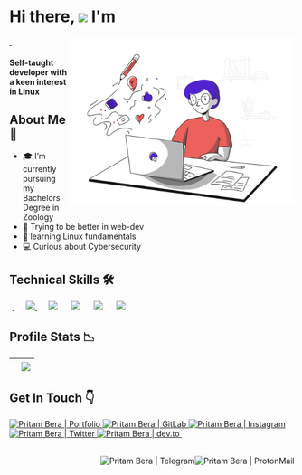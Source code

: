 <!-- Intro Scetion -->
<h1> Hi there, <img src="https://media.giphy.com/media/hvRJCLFzcasrR4ia7z/giphy.gif" width="40px"> I'm </h2>
<p>
<a href="https://github.com/pritambera2000" target="_blank" >
<img height="45px" src="https://img.shields.io/badge/-P%20R%20I%20T%20A%20M-blue?style=for-the-badge" alt=""  >
<img height="45px"  src="https://img.shields.io/badge/-B%20E%20R%20A-pink?style=for-the-badge" alt="">
</a>
<img align="right" width="400" src="./assets/blogging.svg" />
<h4> Self-taught developer with a keen interest in Linux</h4>
<!-- <img align = "right" width="400" src="./assets/web development.svg" /> -->
</p>

<!-- About Me Section -->
<p align="left" >

<h2>About Me 🚀</h2>

- 🎓 I’m currently pursuing my Bachelors Degree in Zoology
- 🌱 Trying to be better in web-dev
- 🐧 learning Linux fundamentals
- 💻 Curious about Cybersecurity
</p>
<!-- Skills Section -->
<h2>Technical Skills 🛠</h2>
<p>
<a href="https://developer.mozilla.org/en-US/docs/Web/JavaScript" target="_blank">
    <img width="33px"style="margin-left: 5px;" src="https://upload.wikimedia.org/wikipedia/commons/6/6a/JavaScript-logo.png" alt="">
</a>
<a href="https://sass-lang.com/guide" target="_blank">
    <img width="33px" style="margin-left: 20px;" src="https://cdn.jsdelivr.net/gh/devicons/devicon/icons/sass/sass-original.svg" />
</a>
<img width="33px" style="margin-left: 20px;" src="https://cdn.jsdelivr.net/gh/devicons/devicon/icons/git/git-original.svg" />

 <img width="33px" style="margin-left: 20px;"  src="https://cdn.jsdelivr.net/gh/devicons/devicon/icons/linux/linux-original.svg" />

  <img width="33px" style="margin-left: 20px;" src="https://cdn.jsdelivr.net/gh/devicons/devicon/icons/apache/apache-original.svg" />

   <img width="33px" style="margin-left: 20px;"  src="https://cdn.jsdelivr.net/gh/devicons/devicon/icons/bash/bash-original.svg" />

</p>

<!-- Profile Stats -->

## Profile Stats 📉

| <img align="center" src="https://github-readme-stats.vercel.app/api?username=pritambera2000&count_private=true&show_icons=true&theme=buefy&hide_border=true" alt=""> | <img align="center" src="https://github-readme-stats.vercel.app/api/top-langs/?username=pritambera2000&layout=compact&theme=buefy&hide_border=true"> |
| -------------------------------------------------------------------------------------------------------------------------------------------------------------------- | ---------------------------------------------------------------------------------------------------------------------------------------------------- |

<!-- Socials -->

## Get In Touch 👇

<p>
<a href="https://pritambera2000.github.io/portfolio/ "target="_blank">
    <img src="https://img.shields.io/badge/-Potfolio-%23ff6685?style=for-the-badge&logo=Opsgenie" alt="Pritam Bera | Portfolio">
</a>
<!-- <a href="">
    <img src="https://img.shields.io/badge/-GitHub-black?style=for-the-badge&logo=GitHub" alt="">
</a> -->
<a href="https://gitlab.com/pritambera2000" target="_blank">
    <img src="https://img.shields.io/badge/-GitLab-%23f7ea86?style=for-the-badge&logo=GitLab"alt="Pritam Bera | GitLab">
</a>
<a href="https://instagram.com/pritamlovesphotography" target="_blank">
    <img src="https://img.shields.io/badge/-Instagram-%23FCAF45%20?style=for-the-badge&logo=instagram" alt="Pritam Bera | Instagram">
</a>
<a href="https://twitter.com/dotslashpritam" target="_blank">
    <img src="https://img.shields.io/badge/-Twitter-skyblue%20?style=for-the-badge&logo=twitter" alt="Pritam Bera | Twitter">
</a>
<a href="https://dev.to/pritambera2000" target="_blank">
    <img src="https://img.shields.io/badge/-dev-black?style=for-the-badge&logo=dev.to" alt="Pritam Bera | dev.to">
</a>
<a href="">
    <img src="https://img.shields.io/badge/-LINKEDIN-blue?style=for-the-badge&logo=linkedin" alt="">
</a>

<br>
<br>

</p>
<a href="mailto:photography.pritambera@protonmail.com" target="_blank">
  <img align="right" alt="Pritam Bera | ProtonMail" src="https://img.shields.io/badge/-Private-green?style=social&logo=protonmail" />
</a>
<a href="https://t.me/dotslashpritam" target="_blank">
  <img align="right" alt="Pritam Bera | Telegram" src="https://img.shields.io/badge/-Personal-green?style=social&logo=telegram" />
</a>

<br>
